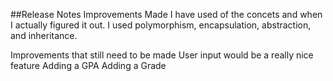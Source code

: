 ##Release Notes
Improvements Made
I have used of the concets and when I actually figured it out.  I used polymorphism, encapsulation, abstraction, and inheritance.

Improvements that still need to be made
User input would be a really nice feature
Adding a GPA
Adding a Grade